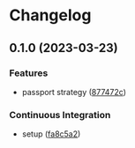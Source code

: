 # Changelog

## 0.1.0 (2023-03-23)


### Features

* passport strategy ([877472c](https://github.com/DamianoPellegrini/passport-simple-webauthn/commit/877472c05856050adb7aaa4a84d4751c8b07d8f3))


### Continuous Integration

* setup ([fa8c5a2](https://github.com/DamianoPellegrini/passport-simple-webauthn/commit/fa8c5a2033d5318428a27213aed1666d469cace0))
